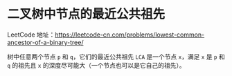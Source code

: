 # 二叉树中节点的最近公共祖先

LeetCode 地址：<https://leetcode-cn.com/problems/lowest-common-ancestor-of-a-binary-tree/>

树中任意两个节点 `p` 和 `q`，它们的最近公共祖先 `LCA` 是一个节点 `x`，满足 `x` 是 `p` 和 `q` 的祖先且 `x` 的深度尽可能大（一个节点也可以是它自己的祖先）。
